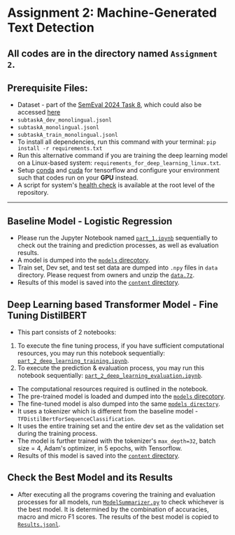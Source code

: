 # Assignment 2: Machine-Generated Text Detection
All codes are in the directory named `Assignment 2`.
---

## Prerequisite Files:
* Dataset - part of the [SemEval 2024 Task 8](https://github.com/mbzuai-nlp/SemEval2024-task8), which could also be accessed [here](https://drive.google.com/drive/folders/1CAbb3DjrOPBNm0ozVBfhvrEh9P9rAppc)
* `subtaskA_dev_monolingual.jsonl`
* `subtaskA_monolingual.jsonl`
* `subtaskA_train_monolingual.jsonl`
* To install all dependencies, run this command with your terminal: `pip install -r requirements.txt`
* Run this alternative command if you are training the deep learning model on a Linux-based system: `requirements_for_deep_learning_linux.txt`.
* Setup [conda](https://stackoverflow.com/questions/44515769/conda-is-not-recognized-as-internal-or-external-command) and [cuda](https://www.tensorflow.org/install/pip) for tensorflow and configure your environment such that codes run on your **GPU** instead. 
* A script for system's [health check](../health_check.py) is available at the root level of the repository. 
---

## Baseline Model - Logistic Regression
* Please run the Jupyter Notebook named [`part_1.ipynb`](./part_1.ipynb) sequentially to check out the training and prediction processes, as well as evaluation results. 
* A model is dumped into the [`models` direcotory](./models).
* Train set, Dev set, and test set data are dumped into `.npy` files in `data` directory. Please request from owners and unzip the [`data.7z`](https://uottawa-my.sharepoint.com/personal/kmock073_uottawa_ca/Documents/CSI5386%20NLP/data.7z?csf=1&web=1&e=m4fJkY).
* Results of this model is saved into the [`content` directory](./content/).

## Deep Learning based Transformer Model - Fine Tuning DistilBERT
* This part consists of 2 notebooks: 
1. To execute the fine tuning process, if you have sufficient computational resources, you may run this notebook sequentially: [`part_2_deep_learning_training.ipynb`](./part_2_deep_learning_training.ipynb).
2. To execute the prediction & evaluation process, you may run this notebook sequentially: [`part_2_deep_learning_evaluation.ipynb`](./part_2_deep_learning_evaluation.ipynb).
* The computational resources required is outlined in the notebook. 
* The pre-trained model is loaded and dumped into the [`models` direcotory](./models).
* The fine-tuned model is also dumped into the same [`models directory`](./models/).
* It uses a tokenizer which is different from the baseline model - `TFDistilBertForSequenceClassification`.
* It uses the entire training set and the entire dev set as the validation set during the training process.
* The model is further trained with the tokenizer's `max_depth=32`, batch size = 4, Adam's optimizer, in 5 epochs, with Tensorflow. 
* Results of this model is saved into the [`content` directory](./content/).

## Check the Best Model and its Results
* After executing all the programs covering the training and evaluation processes for all models, run [`ModelSummarizer.py`](./ModelSummarizer.py) to check whichever is the best model. It is determined by the combination of accuracies, macro and micro F1 scores. The results of the best model is copied to [`Results.jsonl`](./content/Results.jsonl).